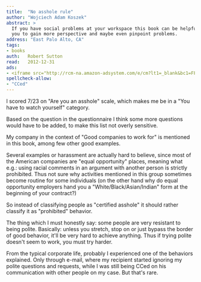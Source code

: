 ```yaml
---
title:	"No asshole rule"
author: "Wojciech Adam Koszek"
abstract: >
  If you have social problems at your workspace this book can be helpful for
  you to gain more perspective and maybe even pinpoint problems.
address: "East Palo Alto, CA"
tags:
- books
auth:	Robert Sutton
read:	2012-12-31
ads:
- <iframe src="http://rcm-na.amazon-adsystem.com/e/cm?lt1=_blank&bc1=FFFFFF&IS2=1&bg1=FFFFFF&fc1=000000&lc1=FF0000&t=wojcadamkoszh-20&o=1&p=8&l=as4&m=amazon&f=ifr&ref=ss_til&asins=0446698202" style="width:120px;height:240px;" scrolling="no" marginwidth="0" marginheight="0" frameborder="0"></iframe>
spellcheck-allow:
- "CCed"
---
```

I scored 7/23 on "Are you an asshole" scale, which makes me be in a "You
have to watch yourself" category.

Based on the question in the questionnaire I think some more questions would
have to be added, to make this list not overly sensitive.

My company in the context of "Good companies to work for" is mentioned in
this book, among few other good examples.

Several examples or harassment are actually hard to believe, since most of
the American companies are "equal opportunity" places, meaning what e.g.:
using racial comments in an argument with another person is strictly
prohibited. Thus not sure why activities mentioned in this group sometimes
become routine for some individuals (on the other hand why do equal
opportunity employers hand you a "White/Black/Asian/Indian" form at the
beginning of your contract?)

So instead of classifying people as "certified asshole" it should rather
classify it as "prohibited" behavior.

The thing which I must honestly say: some people are very resistant to being
polite. Basically: unless you stretch, stop on or just bypass the border of
good behavior, it'll be very hard to achieve anything.  Thus if trying
polite doesn't seem to work, you must try harder.

From the typical corporate life, probably I experienced one of the behaviors
explained. Only through e-mail, where my recipient started ignoring my
polite questions and requests, while I was still being CCed on his
communication with other people on my case. But that's rare.
